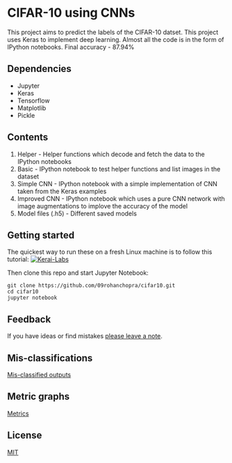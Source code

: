 # CIFAR-10 using CNNs

This project aims to predict the labels of the CIFAR-10 datset. This project uses Keras to implement deep learning. Almost all the code is in the form of IPython notebooks.
Final accuracy - 87.94%

## Dependencies

* Jupyter 
* Keras
* Tensorflow
* Matplotlib
* Pickle
## Contents

1. Helper - Helper functions which decode and fetch the data to the IPython notebooks
2. Basic - IPython notebook to test helper functions and list images in the dataset
3. Simple CNN - IPython notebook with a simple implementation of CNN taken from the Keras examples
4. Improved CNN - IPython notebook which uses a pure CNN network with image augmentations to implove the accuracy of the model
5. Model files (.h5) - Different saved models

## Getting started

The quickest way to run these on a fresh Linux machine is to follow this tutorial: 
[![Kerai-Labs](http://i.imgur.com/GJFhPfG.png)](https://www.youtube.com/watch?v=yDIKSykkgOk)


Then clone this repo and start Jupyter Notebook:

```
git clone https://github.com/09rohanchopra/cifar10.git
cd cifar10
jupyter notebook
```
## Feedback
If you have ideas or find mistakes [please leave a note](https://github.com/09rohanchopra/cifar10/issues/new).

## Mis-classifications
[Mis-classified outputs](http://imgur.com/AFJHiVd.png)

## Metric graphs
[Metrics](http://i.imgur.com/crmkpKg.png)

## License
[MIT](https://github.com/09rohanchopra/cifar10/blob/master/LICENSE)